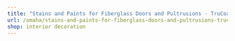 ```yaml
---
title: "Stains and Paints for Fiberglass Doors and Pultrusions - TruCoat"
url: /omaha/stains-and-paints-for-fiberglass-doors-and-pultrusions-trucoat/
shop: interior decoration
---
```

